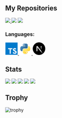 ## My Repositories

<p align="left">
  <a href="https://github.com/uta-s-dao">
    <img height="20" src="https://komarev.com/ghpvc/?username=uta-s-dao" />
  </a>
<a href="https://github.com/uta-s-dao/OpenLive"><img src="https://img.shields.io/badge/HP-Openlive-orange"/></a>
<a href="https://github.com/uta-s-dao/x-post-analyzer"><img src="https://img.shields.io/badge/HP-x post analyzer-orange"/></a>
</p>

<h3 align="left">Languages:</h3>
<p align="left">
    <a href="https://typescript.org" target="_blank" rel="noreferrer"> <img src="https://raw.githubusercontent.com/devicons/devicon/master/icons/typescript/typescript-original.svg" alt="typescript" width="40" height="40"/> </a>
  <a href="https://www.python.org" target="_blank" rel="noreferrer"> <img src="https://raw.githubusercontent.com/devicons/devicon/master/icons/python/python-original.svg" alt="python" width="40" height="40"/> </a>
  <a href="https://nextjs.org/" target="_blank" rel="noreferrer"><img src="https://raw.githubusercontent.com/devicons/devicon/master/icons/nextjs/nextjs-original.svg" alt="Next.js" width="40" height="40"/></a>
</p>

## Stats
![](http://github-profile-summary-cards.vercel.app/api/cards/profile-details?username=uta-s-dao&theme=calm)
![](http://github-profile-summary-cards.vercel.app/api/cards/repos-per-language?username=uta-s-dao&theme=calm)
![](http://github-profile-summary-cards.vercel.app/api/cards/most-commit-language?username=uta-s-dao&theme=calm)
![](http://github-profile-summary-cards.vercel.app/api/cards/stats?username=uta-s-dao&theme=calm)
![](http://github-profile-summary-cards.vercel.app/api/cards/productive-time?username=uta-s-dao&theme=calm&utcOffset=8)
## Trophy
![trophy](https://github-profile-trophy.vercel.app/?username=uta-s-dao&theme=calm)






<!--
**Tsubasa-2005/Tsubasa-2005** is a ✨ _special_ ✨ repository because its `README.md` (this file) appears on your GitHub profile.

Here are some ideas to get you started:

- 🔭 I’m currently working on ...
- 🌱 I’m currently learning ...
- 👯 I’m looking to collaborate on ...
- 🤔 I’m looking for help with ...
- 💬 Ask me about ...
- 📫 How to reach me: ...
- 😄 Pronouns: ...
- ⚡ Fun fact: ...
-->
